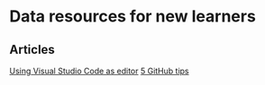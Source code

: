 # Data resources for new learners

## Articles

[Using Visual Studio Code as editor](https://docs.github.com/en/get-started/getting-started-with-git/associating-text-editors-with-git)
[5 GitHub tips](https://medium.com/free-code-camp/5-github-tips-for-new-coders-2f312689ffd5)
